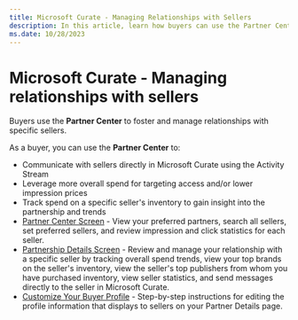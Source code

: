 ```yaml
---
title: Microsoft Curate - Managing Relationships with Sellers
description: In this article, learn how buyers can use the Partner Center to manage relationships with specific sellers.
ms.date: 10/28/2023
---
```


# Microsoft Curate - Managing relationships with sellers

Buyers use the **Partner Center** to foster and manage relationships with specific sellers.

As a buyer, you can use the **Partner Center** to:

- Communicate with sellers directly in Microsoft Curate using the Activity Stream
- Leverage more overall spend for targeting access and/or lower impression prices
- Track spend on a specific seller's inventory to gain insight into the partnership and trends
- [Partner Center Screen](partner-center-screen-buyer-view.md) - View your preferred partners, search all sellers, set preferred sellers, and review impression and click statistics for each seller.
- [Partnership Details Screen](partner-center-screen-buyer-view.md) - Review and manage your relationship with a specific seller by tracking overall spend trends, view your top brands on the seller's inventory, view the seller's top publishers from whom you have purchased inventory, view seller statistics, and send messages directly to the seller in Microsoft Curate.
- [Customize Your Buyer Profile](customize-your-buyer-profile.md) - Step-by-step instructions for editing the profile information that displays to sellers on your Partner Details page.
